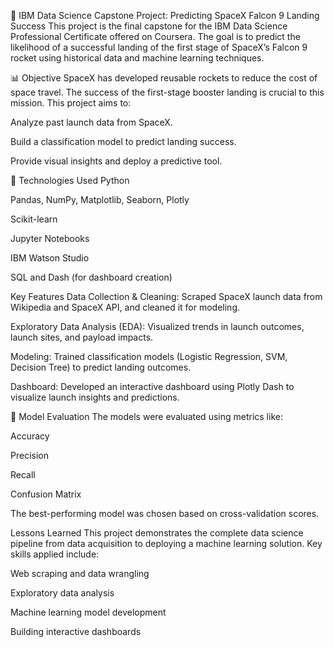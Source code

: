 🚀 IBM Data Science Capstone Project: Predicting SpaceX Falcon 9 Landing Success
This project is the final capstone for the IBM Data Science Professional Certificate offered on Coursera. The goal is to predict the likelihood of a successful landing of the first stage of SpaceX’s Falcon 9 rocket using historical data and machine learning techniques.

📊 Objective
SpaceX has developed reusable rockets to reduce the cost of space travel. The success of the first-stage booster landing is crucial to this mission. This project aims to:

Analyze past launch data from SpaceX.

Build a classification model to predict landing success.

Provide visual insights and deploy a predictive tool.

🔧 Technologies Used
Python

Pandas, NumPy, Matplotlib, Seaborn, Plotly

Scikit-learn

Jupyter Notebooks

IBM Watson Studio

SQL and Dash (for dashboard creation)

Key Features
Data Collection & Cleaning: Scraped SpaceX launch data from Wikipedia and SpaceX API, and cleaned it for modeling.

Exploratory Data Analysis (EDA): Visualized trends in launch outcomes, launch sites, and payload impacts.

Modeling: Trained classification models (Logistic Regression, SVM, Decision Tree) to predict landing outcomes.

Dashboard: Developed an interactive dashboard using Plotly Dash to visualize launch insights and predictions.

🧠 Model Evaluation
The models were evaluated using metrics like:

Accuracy

Precision

Recall

Confusion Matrix

The best-performing model was chosen based on cross-validation scores.

 Lessons Learned
This project demonstrates the complete data science pipeline from data acquisition to deploying a machine learning solution. Key skills applied include:

Web scraping and data wrangling

Exploratory data analysis

Machine learning model development

Building interactive dashboards
